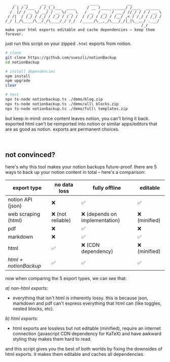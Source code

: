 ```
    _   __      __  _                ____             __
   / | / /___  / /_(_)___  ____     / __ )____ ______/ /____  ______
  /  |/ / __ \/ __/ / __ \/ __ \   / __  / __ `/ ___/ //_/ / / / __ \
 / /|  / /_/ / /_/ / /_/ / / / /  / /_/ / /_/ / /__/ ,< / /_/ / /_/ /
/_/ |_/\____/\__/_/\____/_/ /_/  /_____/\__,_/\___/_/|_|\__,_/ .___/
                                                            /_/
make your html exports editable and cache dependencies – keep them forever.
```

just run this script on your zipped `.html` exports from notion.

```bash
# clone
git clone https://github.com/sueszli/notionBackup
cd notionBackup

# install dependencies
npm install
npm upgrade
clear

# test
npx ts-node notionbackup.ts ./demo/blog.zip
npx ts-node notionbackup.ts ./demo/all\ blocks.zip
npx ts-node notionbackup.ts ./demo/full\ templates.zip
```

but keep in mind: once content leaves notion, you can't bring it back. exported html can't be reimported into notion or similar apps/editors that are as good as notion. exports are permanent choices.

<br>

## not convinced?

here's why this tool makes your notion backups future-proof. there are 5 ways to back up your notion content in total – here's a comparison:

| export type           | no data loss      | fully offline                  | editable      |
| --------------------- | ----------------- | ------------------------------ | ------------- |
| notion API (json)     | ❌                | ✅                             | ✅            |
| web scraping (html)   | ❌ (not reliable) | ❌ (depends on implementation) | ❌ (minified) |
| pdf                   | ❌                | ✅                             | ❌            |
| markdown              | ❌                | ✅                             | ✅            |
| html                  | ✅                | ❌ (CDN dependency)            | ❌ (minified) |
| _html + notionBackup_ | ✅                | ✅                             | ✅            |


now when comparing the 5 export types, we can see that:

_a) non-html exports:_

- everything that isn't html is inherently lossy. this is because json, markdown and pdf can't express everything that html can (like toggles, nested blocks, etc).

_b) html exports:_

- html exports are lossless but not editable (minified), require an internet connection (javascript CDN dependency for KaTeX) and have awkward styling thay makes them hard to read.

and this script gives you the best of both worlds by fixing the downsides of html exports. it makes them editable and caches all dependencies.

